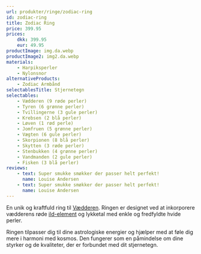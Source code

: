 ```yaml
---
url: produkter/ringe/zodiac-ring
id: zodiac-ring
title: Zodiac Ring
price: 399.95
prices:
    dkk: 399.95
    eur: 49.95
productImage: img.da.webp
productImage2: img2.da.webp
materials:
    - Harpiksperler
    - Nylonsnor
alternativeProducts:
    - Zodiac Armbånd
selectablesTitle: Stjernetegn
selectables:
    - Vædderen (9 røde perler)
    - Tyren (6 grønne perler)
    - Tvillingerne (3 gule perler)
    - Krebsen (2 blå perler)
    - Løven (1 rød perle)
    - Jomfruen (5 grønne perler)
    - Vægten (6 gule perler)
    - Skorpionen (8 blå perler)
    - Skytten (3 røde perler)
    - Stenbukken (4 grønne perler)
    - Vandmanden (2 gule perler)
    - Fisken (3 blå perler)
reviews:
    - text: Super smukke smøkker der passer helt perfekt!
      name: Louise Andersen
    - text: Super smukke smøkker der passer helt perfekt!
      name: Louise Andersen
---
```


En unik og kraftfuld ring til [Vædderen](/da/vademecum/stjernetegn/vaedderen).
Ringen er designet ved at inkorporere vædderens røde
[ild-element](/da/vademecum/elementer/ild) og lykketal med enkle og fredfyldte
hvide perler.

Ringen tilpasser dig til dine astrologiske energier og hjælper med at føle dig
mere i harmoni med kosmos. Den fungerer som en påmindelse om dine styrker og de
kvaliteter, der er forbundet med dit stjernetegn.
